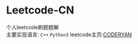 # Leetcode-CN
个人leetcode刷题题解  
主要实现语言: `C++` `Python3`
leetcode主页:[CODERYAN](https://leetcode-cn.com/u/roycec/)
